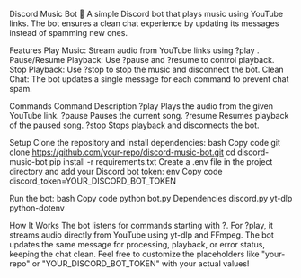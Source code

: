 Discord Music Bot 🎵
A simple Discord bot that plays music using YouTube links. The bot ensures a clean chat experience by updating its messages instead of spamming new ones.

Features
Play Music: Stream audio from YouTube links using ?play <URL>.
Pause/Resume Playback: Use ?pause and ?resume to control playback.
Stop Playback: Use ?stop to stop the music and disconnect the bot.
Clean Chat: The bot updates a single message for each command to prevent chat spam.

Commands
Command	Description
?play <URL>	Plays the audio from the given YouTube link.
?pause	Pauses the current song.
?resume	Resumes playback of the paused song.
?stop	Stops playback and disconnects the bot.

Setup
Clone the repository and install dependencies:
bash
Copy code
git clone https://github.com/your-repo/discord-music-bot.git
cd discord-music-bot
pip install -r requirements.txt
Create a .env file in the project directory and add your Discord bot token:
env
Copy code
discord_token=YOUR_DISCORD_BOT_TOKEN

Run the bot:
bash
Copy code
python bot.py
Dependencies
discord.py
yt-dlp
python-dotenv

How It Works
The bot listens for commands starting with ?.
For ?play, it streams audio directly from YouTube using yt-dlp and FFmpeg.
The bot updates the same message for processing, playback, or error status, keeping the chat clean.
Feel free to customize the placeholders like "your-repo" or "YOUR_DISCORD_BOT_TOKEN" with your actual values!
